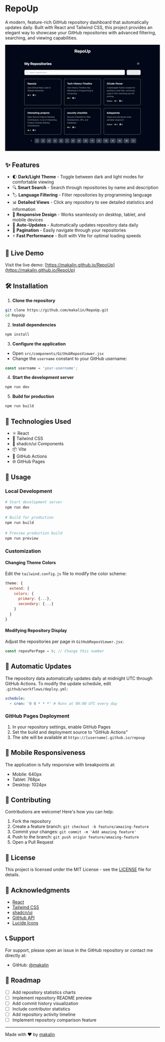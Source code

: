 # RepoUp

A modern, feature-rich GitHub repository dashboard that automatically updates daily. Built with React and Tailwind CSS, this project provides an elegant way to showcase your GitHub repositories with advanced filtering, searching, and viewing capabilities.

![RepoUp](https://raw.githubusercontent.com/makalin/repoup/main/preview.png)

## ✨ Features

- 🌓 **Dark/Light Theme** - Toggle between dark and light modes for comfortable viewing
- 🔍 **Smart Search** - Search through repositories by name and description
- 🏷️ **Language Filtering** - Filter repositories by programming language
- 📊 **Detailed Views** - Click any repository to see detailed statistics and information
- 📱 **Responsive Design** - Works seamlessly on desktop, tablet, and mobile devices
- 🔄 **Auto-Updates** - Automatically updates repository data daily
- 📄 **Pagination** - Easily navigate through your repositories
- ⚡ **Fast Performance** - Built with Vite for optimal loading speeds

## 🚀 Live Demo

Visit the live demo: [https://makalin.github.io/RepoUp](https://makalin.github.io/RepoUp)

## 🛠️ Installation

1. **Clone the repository**
```bash
git clone https://github.com/makalin/RepoUp.git
cd RepoUp
```

2. **Install dependencies**
```bash
npm install
```

3. **Configure the application**
- Open `src/components/GitHubReposViewer.jsx`
- Change the `username` constant to your GitHub username:
```javascript
const username = 'your-username';
```

4. **Start the development server**
```bash
npm run dev
```

5. **Build for production**
```bash
npm run build
```

## 🔧 Technologies Used

- ⚛️ React
- 🎨 Tailwind CSS
- 💅 shadcn/ui Components
- 📦 Vite
- 🔄 GitHub Actions
- 🌐 GitHub Pages

## 📖 Usage

### Local Development
```bash
# Start development server
npm run dev

# Build for production
npm run build

# Preview production build
npm run preview
```

### Customization

#### Changing Theme Colors
Edit the `tailwind.config.js` file to modify the color scheme:

```javascript
theme: {
  extend: {
    colors: {
      primary: {...},
      secondary: {...}
    }
  }
}
```

#### Modifying Repository Display
Adjust the repositories per page in `GitHubReposViewer.jsx`:

```javascript
const reposPerPage = 6; // Change this number
```

## 🔄 Automatic Updates

The repository data automatically updates daily at midnight UTC through GitHub Actions. To modify the update schedule, edit `.github/workflows/deploy.yml`:

```yaml
schedule:
  - cron: '0 0 * * *' # Runs at 00:00 UTC every day
```

### GitHub Pages Deployment

1. In your repository settings, enable GitHub Pages
2. Set the build and deployment source to "GitHub Actions"
3. The site will be available at `https://[username].github.io/repoup`

## 📱 Mobile Responsiveness

The application is fully responsive with breakpoints at:
- Mobile: 640px
- Tablet: 768px
- Desktop: 1024px

## 🤝 Contributing

Contributions are welcome! Here's how you can help:

1. Fork the repository
2. Create a feature branch: `git checkout -b feature/amazing-feature`
3. Commit your changes: `git commit -m 'Add amazing feature'`
4. Push to the branch: `git push origin feature/amazing-feature`
5. Open a Pull Request

## 📜 License

This project is licensed under the MIT License - see the [LICENSE](LICENSE) file for details.

## 🙏 Acknowledgments

- [React](https://reactjs.org/)
- [Tailwind CSS](https://tailwindcss.com/)
- [shadcn/ui](https://ui.shadcn.com/)
- [GitHub API](https://docs.github.com/en/rest)
- [Lucide Icons](https://lucide.dev/)

## 📞 Support

For support, please open an issue in the GitHub repository or contact me directly at:
- GitHub: [@makalin](https://github.com/makalin)

## 🚀 Roadmap

- [ ] Add repository statistics charts
- [ ] Implement repository README preview
- [ ] Add commit history visualization
- [ ] Include contributor statistics
- [ ] Add repository activity timeline
- [ ] Implement repository comparison feature

---

Made with ❤️ by [makalin](https://github.com/makalin)